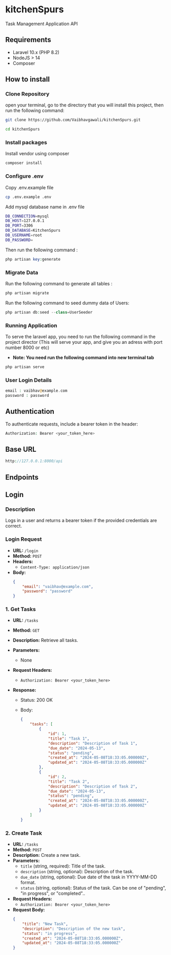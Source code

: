 # kitchenSpurs

Task Management Application API

## Requirements

-   Laravel 10.x (PHP 8.2)
-   NodeJS > 14
-   Composer

## How to install

### Clone Repository

open your terminal, go to the directory that you will install this project, then run the following command:

```bash
git clone https://github.com/Vaibhavgawali/kitchenSpurs.git

cd kitchenSpurs
```

### Install packages

Install vendor using composer

```bash
composer install
```

### Configure .env

Copy .env.example file

```bash
cp .env.example .env
```

Add mysql database name in .env file

```bash
DB_CONNECTION=mysql
DB_HOST=127.0.0.1
DB_PORT=3306
DB_DATABASE=KitchenSpurs
DB_USERNAME=root
DB_PASSWORD=
```

Then run the following command :

```php
php artisan key:generate
```

### Migrate Data

Run the following command to generate all tables :

```php
php artisan migrate
```

Run the following command to seed dummy data of Users:

```php
php artisan db:seed --class=UserSeeder
```

### Running Application

To serve the laravel app, you need to run the following command in the project director (This will serve your app, and give you an adress with port number 8000 or etc)

-   **Note: You need run the following command into new terminal tab**

```php
php artisan serve
```

### User Login Details

```php
email : vaibhav@example.com
password : password
```

## Authentication

To authenticate requests, include a bearer token in the header:

```php
Authorization: Bearer <your_token_here>
```

## Base URL

```php
http://127.0.0.1:8000/api
```

## Endpoints

## Login

### Description

Logs in a user and returns a bearer token if the provided credentials are correct.

### Login Request

-   **URL:** `/login`
-   **Method:** `POST`
-   **Headers:**
    -   `Content-Type: application/json`
-   **Body:**
    ```json
    {
        "email": "vaibhav@example.com",
        "password": "password"
    }
    ```

### 1. Get Tasks

-   **URL:** `/tasks`
-   **Method:** `GET`
-   **Description:** Retrieve all tasks.
-   **Parameters:**
    -   None
-   **Request Headers:**
    -   `Authorization: Bearer <your_token_here>`
-   **Response:**

    -   Status: 200 OK
    -   Body:

        ```json
        {
            "tasks": [
                {
                    "id": 1,
                    "title": "Task 1",
                    "description": "Description of Task 1",
                    "due_date": "2024-05-13",
                    "status": "pending",
                    "created_at": "2024-05-08T18:33:05.000000Z",
                    "updated_at": "2024-05-08T18:33:05.000000Z"
                },
                {
                    "id": 2,
                    "title": "Task 2",
                    "description": "Description of Task 2",
                    "due_date": "2024-05-13",
                    "status": "pending",
                    "created_at": "2024-05-08T18:33:05.000000Z",
                    "updated_at": "2024-05-08T18:33:05.000000Z"
                }
            ]
        }
        ```

### 2. Create Task

-   **URL:** `/tasks`
-   **Method:** `POST`
-   **Description:** Create a new task.
-   **Parameters:**
    -   `title` (string, required): Title of the task.
    -   `description` (string, optional): Description of the task.
    -   `due_date` (string, optional): Due date of the task in YYYY-MM-DD format.
    -   `status` (string, optional): Status of the task. Can be one of "pending", "in progress", or "completed"..
-   **Request Headers:**
    -   `Authorization: Bearer <your_token_here>`
-   **Request Body:**
    ```json
    {
        "title": "New Task",
        "description": "Description of the new task",
        "status": "in progress",
        "created_at": "2024-05-08T18:33:05.000000Z",
        "updated_at": "2024-05-08T18:33:05.000000Z"
    }
    ```
